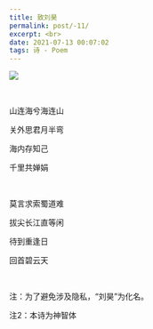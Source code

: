 ```yaml
---
title: 致刘昊
permalink: post/-11/
excerpt: <br>
date: 2021-07-13 00:07:02
tags: 诗 - Poem
---
```


![](1.png)

<br>

山连海兮海连山

关外思君月半弯

海内存知己

千里共婵娟

<br>

莫言求索蜀道难

拔尖长江直等闲

待到重逢日

回首碧云天

<br>

注：为了避免涉及隐私，“刘昊”为化名。

注2：本诗为神智体